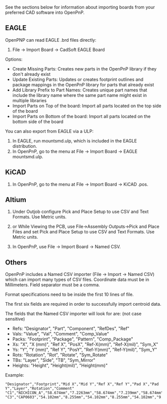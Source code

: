 See the sections below for information about importing boards from your preferred CAD software into OpenPnP.

EAGLE
-----
OpenPNP can read EAGLE .brd files directly:
1. File -> Import Board -> CadSoft EAGLE Board

Options:
* Create Missing Parts: Creates new parts in the OpenPnP library if they don't already exist
* Update Existing Parts: Updates or creates footprint outlines and package mappings in the OpenPnP library for parts that already exist
* Add Library Prefix to Part Names: Creates unique part names that include the library name where the same part name might exist in multiple libraries
* Import Parts on Top of the board: Import all parts located on the top side of the board
* Import Parts on Bottom of the board: Import all parts located on the bottom side of the board

You can also export from EAGLE via a ULP:
1. In EAGLE, run mountsmd.ulp, which is included in the EAGLE distribution.
2. In OpenPnP, go to the menu at File -> Import Board -> EAGLE mountsmd.ulp.

KiCAD
-----
1. In OpenPnP, go to the menu at File -> Import Board -> KiCAD .pos.

Altium
------
1. Under Outjob configure Pick and Place Setup to use CSV and Text Formats.  Use Metric units.
1. or While Viewing the PCB, use File->Assembly Outputs->Pick and Place Files and set Pick and Place Setup to use CSV and Text Formats.  Use Metric units.

2. In OpenPnP, use File -> Import Board -> Named CSV.

Others
------

OpenPnP includes a Named CSV importer (File -> Import -> Named CSV) which can import many types of CSV files. Coordinate data must be in Millimeters. Field separator must be a comma. 

Format specifications need to be inside the first 10 lines of file.

The first six fields are required in order to successfully import centroid data.

The fields that the Named CSV importer will look for are: (not case sensitive)
* Refs: "Designator", "Part", "Component", "RefDes", "Ref"
* Vals: "Value", "Val", "Comment", "Comp_Value"
* Packs: "Footprint", "Package", "Pattern", "Comp_Package"
* Xs: "X", "X (mm)", "Ref X", "PosX", "Ref-X(mm)", "Ref-X(mil)", "Sym_X"
* Ys: "Y", "Y (mm)", "Ref Y", "PosY", "Ref-Y(mm)", "Ref-Y(mil)", "Sym_Y"
* Rots: "Rotation", "Rot", "Rotate", "Sym_Rotate"
* TBs: "Layer", "Side", "TB", "Sym_Mirror"
* Heights: "Height", "Height(mil)", "Height(mm)"

Example:

```
"Designator","Footprint","Mid X","Mid Y","Ref X","Ref Y","Pad X","Pad Y","Layer","Rotation","Comment"
"C1","NICHICON_A","58.674mm","7.2263mm","58.674mm","7.239mm","58.674mm","8.7376mm","T","90.00","10uF"
"C3","CAP0603","54.102mm","8.255mm","54.102mm","8.255mm","54.102mm","9.1694mm","T","270.00","1uF"
```